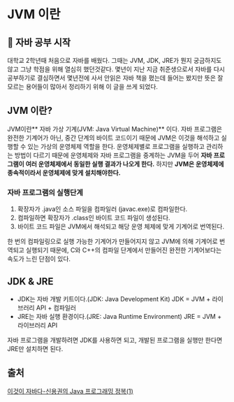 # JVM 이란
## 📝 자바 공부 시작
대학교 2학년때 처음으로 자바를 배웠다. 그때는 JVM, JDK, JRE가 뭔지 궁금하지도 않고 그냥 학점을 위해 열심히 했던것같다. 몇년이 지난 지금 취준생으로서 자바를 다시 공부하기로 결심하면서 몇년전에 사서 안읽은 자바 책을 폈는데 들어는 봤지만 뜻은 잘 모르는 용어들이 많아서 정리하기 위해 이 글을 쓰게 되었다.
## JVM 이란?
JVM이란** 자바 가상 기계(JVM: Java Virtual Machine)** 이다.
자바 프로그램은 완전한 기계어가 아닌, 중간 단계의 바이트 코드이기 때문에 JVM은 이것을 해석하고 실행할 수 있는 가상의 운영체제 역할을 한다. 
운영체제별로 프로그램을 실행하고 관리하는 방법이 다르기 때문에 운영체제와 자바 프로그램을 중계하는 JVM을 두어 **자바 프로그램이 여러 운영체제에서 동일한 실행 결과가 나오게 한다.**
하지만 **JVM은 운영체제에 종속적이라서 운영체제에 맞게 설치해야한다.** 

### 자바 프로그램의 실행단계
1. 확장자가 .java인 소스 파일을 컴파일러 (javac.exe)로 컴파일한다.
2. 컴파일하면 확장자가 .class인 바이트 코드 파일이 생성된다.
3. 바이트 코드 파일은 JVM에서 해석되고 해당 운영 체제에 맞게 기계어로 번역된다.

한 번의 컴파일링으로 실행 가능한 기계어가 만들어지지 않고 JVM에 의해 기계어로 번역되고 실행되기 때문에, C와 C++의 컴파일 단계에서 만들어진 완전한 기계어보다는 속도가 느린 단점이 있다.

## JDK & JRE
- JDK는 자바 개발 키트이다.(JDK: Java Development Kit)
  JDK = JVM + 라이브러리 API + 컴파일러
- JRE는 자바 실행 환경이다.(JRE: Java Runtime Environment)
JRE = JVM + 라이브러리 API

자바 프로그램을 개발하려면 JDK를 사용하면 되고, 개발된 프로그램을 실행만 한다면 JRE만 설치하면 된다.

## 출처
[이것이 자바다-신용권의 Java 프로그래밍 정복(1)]("https://www.hanbit.co.kr/store/books/look.php?p_code=B1460673937")
